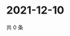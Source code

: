 # 2021-12-10

共 0 条

<!-- BEGIN WEIBO -->
<!-- 最后更新时间 Fri Dec 10 2021 05:00:49 GMT+0800 (China Standard Time) -->

<!-- END WEIBO -->
